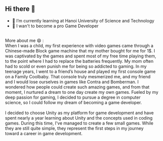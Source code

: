 ## Hi there 👋
- 🌱 I’m currently learning at Hanoi University of Science and Technology
- 🔭 I wan't to become a pro Game Developer
<br>
More about me 😄 : <br> 
When I was a child, my first experience with video games came through a Chinese-made Block game machine that my mother bought for me for 1$. I was captivated by the games and spent most of my free time playing them, to the point where I had to replace the batteries frequently. My mom often had to scold or even punish me for being so addicted to gaming.
In my teenage years, I went to a friend’s house and played my first console game on a Family Coolbaby. That console truly mesmerized me, and my friend and I would lose ourselves in games like Contra and Bomberman. I wondered how people could create such amazing games, and from that moment, I nurtured a dream to one day create my own games.
Fueled by my deep passion for gaming, I decided to pursue a degree in computer science, so I could follow my dream of becoming a game developer.
<br>
<br>
I decided to choose Unity as my platform for game development and have spent nearly a year learning about Unity and the concepts used in coding games. During this time, I've managed to create a few small games. While they are still quite simple, they represent the first steps in my journey toward a career in game development.


  
<!--
**Hienducnguyen1206/Hienducnguyen1206** is a ✨ _special_ ✨ repository because its `README.md` (this file) appears on your GitHub profile.

Here are some ideas to get you started:

- 🔭 I’m currently working on ...
- 🌱 I’m currently learning ...
- 👯 I’m looking to collaborate on ...
- 🤔 I’m looking for help with ...
- 💬 Ask me about ...
- 📫 How to reach me: ...
- 😄 Pronouns: ...
- ⚡ Fun fact: ...
-->
